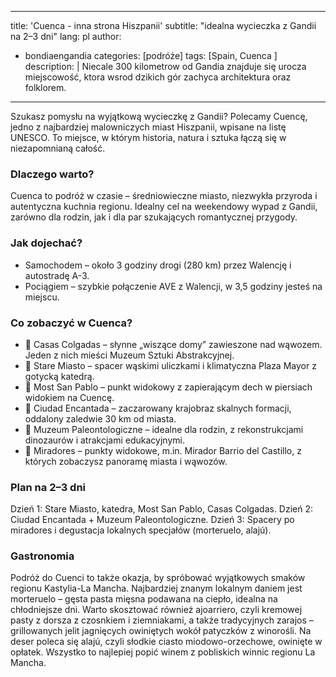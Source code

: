 ---
title: 'Cuenca - inna strona Hiszpanii'
subtitle: "idealna wycieczka z Gandii na 2–3 dni"
lang: pl 
author:
  - bondiaengandia 
categories: [podróże]
tags: [Spain, Cuenca ]
description: |
  Niecale 300 kilometrow od Gandia znajduje się urocza miejscowość, ktora wsrod dzikich gór zachyca architektura oraz folklorem. 
  ---


Szukasz pomysłu na wyjątkową wycieczkę z Gandii? Polecamy Cuencę, jedno z najbardziej malowniczych miast Hiszpanii, wpisane na listę UNESCO. To miejsce, w którym historia, natura i sztuka łączą się w niezapomnianą całość.

### Dlaczego warto?

Cuenca to podróż w czasie – średniowieczne miasto, niezwykła przyroda i autentyczna kuchnia regionu. Idealny cel na weekendowy wypad z Gandii, zarówno dla rodzin, jak i dla par szukających romantycznej przygody.

### Jak dojechać?

* Samochodem – około 3 godziny drogi (280 km) przez Walencję i autostradę A-3.
* Pociągiem – szybkie połączenie AVE z Walencji, w 3,5 godziny jesteś na miejscu.

### Co zobaczyć w Cuenca?

* 🌉 Casas Colgadas – słynne „wiszące domy” zawieszone nad wąwozem. Jeden z nich mieści Muzeum Sztuki Abstrakcyjnej.
* 🏰 Stare Miasto – spacer wąskimi uliczkami i klimatyczna Plaza Mayor z gotycką katedrą.
* 🌁 Most San Pablo – punkt widokowy z zapierającym dech w piersiach widokiem na Cuencę.
* 🌳 Ciudad Encantada – zaczarowany krajobraz skalnych formacji, oddalony zaledwie 30 km od miasta.
* 🦖 Muzeum Paleontologiczne – idealne dla rodzin, z rekonstrukcjami dinozaurów i atrakcjami edukacyjnymi.
* 🌄 Miradores – punkty widokowe, m.in. Mirador Barrio del Castillo, z których zobaczysz panoramę miasta i wąwozów.

### Plan na 2–3 dni

Dzień 1: Stare Miasto, katedra, Most San Pablo, Casas Colgadas.
Dzień 2: Ciudad Encantada + Muzeum Paleontologiczne.
Dzień 3: Spacery po miradores i degustacja lokalnych specjałów (morteruelo, alajú).

###  Gastronomia
Podróż do Cuenci to także okazja, by spróbować wyjątkowych smaków regionu Kastylia-La Mancha. Najbardziej znanym lokalnym daniem jest morteruelo – gęsta pasta mięsna podawana na ciepło, idealna na chłodniejsze dni. Warto skosztować również ajoarriero, czyli kremowej pasty z dorsza z czosnkiem i ziemniakami, a także tradycyjnych zarajos – grillowanych jelit jagnięcych owiniętych wokół patyczków z winorośli. Na deser poleca się alajú, czyli słodkie ciasto miodowo-orzechowe, owinięte w opłatek. Wszystko to najlepiej popić winem z pobliskich winnic regionu La Mancha.

